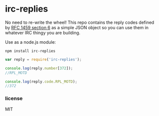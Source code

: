 irc-replies
===========

No need to re-write the wheel! This repo contains the reply codes defined
by [RFC 1459 section 6](https://tools.ietf.org/html/rfc1459#section-6) as a
simple JSON object so you can use them in whatever IRC thingy you are building.

Use as a node.js module:
```
npm install irc-replies
```


```javascript
var reply = require('irc-replies');

console.log(reply.number[372]);
//RPL_MOTD

console.log(reply.code.RPL_MOTD);
//372
```


### license
MIT
